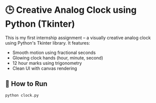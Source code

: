 # 🕒 Creative Analog Clock using Python (Tkinter)

This is my first internship assignment – a visually creative analog clock using Python's Tkinter library. It features:

- Smooth motion using fractional seconds
- Glowing clock hands (hour, minute, second)
- 12 hour marks using trigonometry
- Clean UI with canvas rendering

## 🚀 How to Run
```bash
python clock.py
